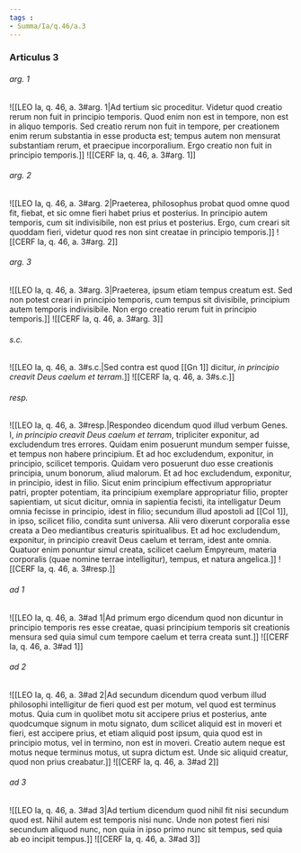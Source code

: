 ```yaml
---
tags : 
- Summa/Ia/q.46/a.3
---
```


### Articulus 3

###### arg. 1
![[LEO Ia, q. 46, a. 3#arg. 1|Ad tertium sic proceditur. Videtur quod creatio rerum non fuit in principio temporis. Quod enim non est in tempore, non est in aliquo temporis. Sed creatio rerum non fuit in tempore, per creationem enim rerum substantia in esse producta est; tempus autem non mensurat substantiam rerum, et praecipue incorporalium. Ergo creatio non fuit in principio temporis.]]
![[CERF Ia, q. 46, a. 3#arg. 1]]

###### arg. 2
![[LEO Ia, q. 46, a. 3#arg. 2|Praeterea, philosophus probat quod omne quod fit, fiebat, et sic omne fieri habet prius et posterius. In principio autem temporis, cum sit indivisibile, non est prius et posterius. Ergo, cum creari sit quoddam fieri, videtur quod res non sint creatae in principio temporis.]]
![[CERF Ia, q. 46, a. 3#arg. 2]]

###### arg. 3
![[LEO Ia, q. 46, a. 3#arg. 3|Praeterea, ipsum etiam tempus creatum est. Sed non potest creari in principio temporis, cum tempus sit divisibile, principium autem temporis indivisibile. Non ergo creatio rerum fuit in principio temporis.]]
![[CERF Ia, q. 46, a. 3#arg. 3]]

###### s.c.
![[LEO Ia, q. 46, a. 3#s.c.|Sed contra est quod [[Gn 1]] dicitur, *in principio creavit Deus caelum et terram*.]]
![[CERF Ia, q. 46, a. 3#s.c.]]

###### resp.
![[LEO Ia, q. 46, a. 3#resp.|Respondeo dicendum quod illud verbum Genes. I, *in principio creavit Deus caelum et terram*, tripliciter exponitur, ad excludendum tres errores. Quidam enim posuerunt mundum semper fuisse, et tempus non habere principium. Et ad hoc excludendum, exponitur, in principio, scilicet temporis. Quidam vero posuerunt duo esse creationis principia, unum bonorum, aliud malorum. Et ad hoc excludendum, exponitur, in principio, idest in filio. Sicut enim principium effectivum appropriatur patri, propter potentiam, ita principium exemplare appropriatur filio, propter sapientiam, ut sicut dicitur, omnia in sapientia fecisti, ita intelligatur Deum omnia fecisse in principio, idest in filio; secundum illud apostoli ad [[Col 1]], in ipso, scilicet filio, condita sunt universa. Alii vero dixerunt corporalia esse creata a Deo mediantibus creaturis spiritualibus. Et ad hoc excludendum, exponitur, in principio creavit Deus caelum et terram, idest ante omnia. Quatuor enim ponuntur simul creata, scilicet caelum Empyreum, materia corporalis (quae nomine terrae intelligitur), tempus, et natura angelica.]]
![[CERF Ia, q. 46, a. 3#resp.]]

###### ad 1
![[LEO Ia, q. 46, a. 3#ad 1|Ad primum ergo dicendum quod non dicuntur in principio temporis res esse creatae, quasi principium temporis sit creationis mensura sed quia simul cum tempore caelum et terra creata sunt.]]
![[CERF Ia, q. 46, a. 3#ad 1]]

###### ad 2
![[LEO Ia, q. 46, a. 3#ad 2|Ad secundum dicendum quod verbum illud philosophi intelligitur de fieri quod est per motum, vel quod est terminus motus. Quia cum in quolibet motu sit accipere prius et posterius, ante quodcumque signum in motu signato, dum scilicet aliquid est in moveri et fieri, est accipere prius, et etiam aliquid post ipsum, quia quod est in principio motus, vel in termino, non est in moveri. Creatio autem neque est motus neque terminus motus, ut supra dictum est. Unde sic aliquid creatur, quod non prius creabatur.]]
![[CERF Ia, q. 46, a. 3#ad 2]]

###### ad 3
![[LEO Ia, q. 46, a. 3#ad 3|Ad tertium dicendum quod nihil fit nisi secundum quod est. Nihil autem est temporis nisi nunc. Unde non potest fieri nisi secundum aliquod nunc, non quia in ipso primo nunc sit tempus, sed quia ab eo incipit tempus.]]
![[CERF Ia, q. 46, a. 3#ad 3]]

